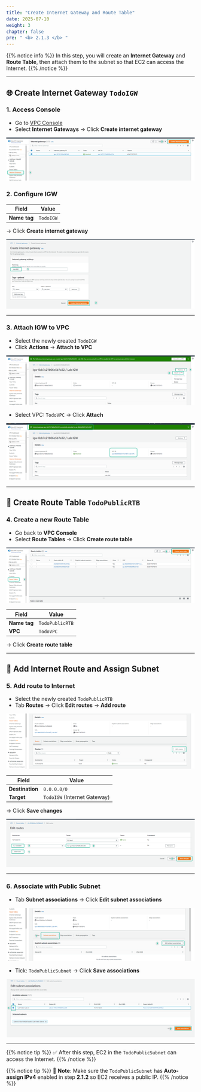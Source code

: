 ```yaml
---
title: "Create Internet Gateway and Route Table"
date: 2025-07-10
weight: 3
chapter: false
pre: " <b> 2.1.3 </b> "
---
```


{{% notice info %}}
In this step, you will create an **Internet Gateway** and **Route Table**, then attach them to the subnet so that EC2 can access the Internet.
{{% /notice %}}

---

## 🌐 Create Internet Gateway `TodoIGW`

### 1. Access Console

- Go to [VPC Console](https://console.aws.amazon.com/vpc/home)
- Select **Internet Gateways** → Click **Create internet gateway**

![IGW](/images/2.prerequisite/007-create-igw.png)

### 2. Configure IGW

| Field        | Value      |
|--------------|------------|
| **Name tag** | `TodoIGW`  |

→ Click **Create internet gateway**

![IGW](/images/2.prerequisite/008-create-igw.png)

---

### 3. Attach IGW to VPC

- Select the newly created `TodoIGW`
- Click **Actions** → **Attach to VPC**

![IGW](/images/2.prerequisite/009-attach-igw.png)

- Select VPC: `TodoVPC` → Click **Attach**

![IGW](/images/2.prerequisite/010-attach-igw.png)

---

## 📡 Create Route Table `TodoPublicRTB`

### 4. Create a new Route Table

- Go back to **VPC Console**
- Select **Route Tables** → Click **Create route table**

![Route Table](/images/2.prerequisite/011-create-rtb.png)

| Field         | Value           |
|---------------|-----------------|
| **Name tag**  | `TodoPublicRTB` |
| **VPC**       | `TodoVPC`       |

→ Click **Create route table**

---

## 🔁 Add Internet Route and Assign Subnet

### 5. Add route to Internet

- Select the newly created `TodoPublicRTB`
- Tab **Routes** → Click **Edit routes** → **Add route**

![Route Table](/images/2.prerequisite/012-create-rtb.png)

| Field         | Value                |
|---------------|----------------------|
| **Destination** | `0.0.0.0/0`        |
| **Target**      | `TodoIGW` (Internet Gateway) |

→ Click **Save changes**

![Route](/images/2.prerequisite/013-add-route.png)

---

### 6. Associate with Public Subnet

- Tab **Subnet associations** → Click **Edit subnet associations**

![Route Subnet](/images/2.prerequisite/014-subnet-association.png)

- Tick: `TodoPublicSubnet` → Click **Save associations**

![Route Subnet](/images/2.prerequisite/015-subnet-association.png)

---

{{% notice tip %}}
✅ After this step, EC2 in the `TodoPublicSubnet` can access the Internet.
{{% /notice %}}

{{% notice tip %}}
🔧 **Note**: Make sure the `TodoPublicSubnet` has **Auto-assign IPv4** enabled in step **2.1.2** so EC2 receives a public IP.
{{% /notice %}}